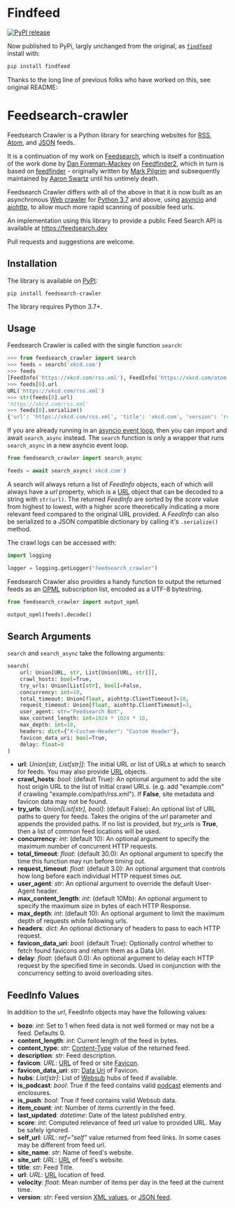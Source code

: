 # Findfeed

[![PyPI release](https://github.com/gperdrizet/feedsearch-crawler/actions/workflows/publish_pypi.yml/badge.svg)](https://github.com/gperdrizet/feedsearch-crawler/actions/workflows/publish_pypi.yml)

Now published to PyPi, largly unchanged from the original, as [`findfeed`](https://pypi.org/project/findfeed) install with:

```bash
pip install findfeed
```

Thanks to the long line of previous folks who have worked on this, see original README:

# Feedsearch-crawler

Feedsearch Crawler is a Python library for searching websites for [RSS](https://en.wikipedia.org/wiki/RSS), [Atom](https://en.wikipedia.org/wiki/Atom_(Web_standard)), and [JSON](https://jsonfeed.org/) feeds.

It is a continuation of my work on [Feedsearch](https://github.com/DBeath/feedsearch), which is itself a continuation of the work done by [Dan Foreman-Mackey](http://dfm.io/) on [Feedfinder2](https://github.com/dfm/feedfinder2), which in turn is based on [feedfinder](http://www.aaronsw.com/2002/feedfinder/) - originally written by [Mark Pilgrim](http://en.wikipedia.org/wiki/Mark_Pilgrim_(software_developer)) and subsequently maintained by
[Aaron Swartz](http://en.wikipedia.org/wiki/Aaron_Swartz) until his untimely death.

Feedsearch Crawler differs with all of the above in that it is now built as an asynchronous [Web crawler](https://en.wikipedia.org/wiki/Web_crawler) for [Python 3.7](https://www.python.org/downloads/release/python-370/) and above, using [asyncio](https://docs.python.org/3/library/asyncio.html) and [aiohttp](https://aiohttp.readthedocs.io/en/stable/), to allow much more rapid scanning of possible feed urls.

An implementation using this library to provide a public Feed Search API is available at https://feedsearch.dev

Pull requests and suggestions are welcome.

## Installation
The library is available on [PyPI](https://pypi.org/project/feedsearch-crawler/):

```
pip install feedsearch-crawler
```

The library requires Python 3.7+.

## Usage
Feedsearch Crawler is called with the single function ``search``:

``` python
>>> from feedsearch_crawler import search
>>> feeds = search('xkcd.com')
>>> feeds
[FeedInfo('https://xkcd.com/rss.xml'), FeedInfo('https://xkcd.com/atom.xml')]
>>> feeds[0].url
URL('https://xkcd.com/rss.xml')
>>> str(feeds[0].url)
'https://xkcd.com/rss.xml'
>>> feeds[0].serialize()
{'url': 'https://xkcd.com/rss.xml', 'title': 'xkcd.com', 'version': 'rss20', 'score': 24, 'hubs': [], 'description': 'xkcd.com: A webcomic of romance and math humor.', 'is_push': False, 'self_url': '', 'favicon': 'https://xkcd.com/s/919f27.ico', 'content_type': 'text/xml; charset=UTF-8', 'bozo': 0, 'site_url': 'https://xkcd.com/', 'site_name': 'xkcd: Chernobyl', 'favicon_data_uri': '', 'content_length': 2847}
```

If you are already running in an [asyncio event loop](https://docs.python.org/3/library/asyncio-eventloop.html), then you can import and await ``search_async`` instead. The ``search`` function is only a wrapper that runs ``search_async`` in a new asyncio event loop.

``` python
from feedsearch_crawler import search_async

feeds = await search_async('xkcd.com')
```

A search will always return a list of *FeedInfo* objects, each of which will always have a *url* property, which is a [URL](https://yarl.readthedocs.io/en/latest/api.html) object that can be decoded to a string with ``str(url)``.
The returned *FeedInfo* are sorted by the *score* value from highest to lowest, with a higher score theoretically indicating a more relevant feed compared to the original URL provided. A *FeedInfo* can also be serialized to a JSON compatible dictionary by calling it's ``.serialize()`` method.

The crawl logs can be accessed with:

``` python
import logging

logger = logging.getLogger("feedsearch_crawler")
```

Feedsearch Crawler also provides a handy function to output the returned feeds as an [OPML](https://en.wikipedia.org/wiki/OPML) subscription list, encoded as a UTF-8 bytestring. 

``` python
from feedsearch_crawler import output_opml

output_opml(feeds).decode()
```

## Search Arguments
``search`` and ``search_async`` take the following arguments:

``` python
search(
    url: Union[URL, str, List[Union[URL, str]]],
    crawl_hosts: bool=True,
    try_urls: Union[List[str], bool]=False,
    concurrency: int=10,
    total_timeout: Union[float, aiohttp.ClientTimeout]=10,
    request_timeout: Union[float, aiohttp.ClientTimeout]=3,
    user_agent: str="Feedsearch Bot",
    max_content_length: int=1024 * 1024 * 10,
    max_depth: int=10,
    headers: dict={"X-Custom-Header": "Custom Header"},
    favicon_data_uri: bool=True,
    delay: float=0
)
```

- **url**: *Union[str, List[str]]*: The initial URL or list of URLs at which to search for feeds. You may also provide [URL](https://yarl.readthedocs.io/en/latest/api.html) objects.
- **crawl_hosts**: *bool*: (default True): An optional argument to add the site host origin URL to the list of initial crawl URLs. (e.g. add "example.com" if crawling "example.com/path/rss.xml"). If **False**, site metadata and favicon data may not be found.
- **try_urls**: *Union[List[str], bool]*: (default False): An optional list of URL paths to query for feeds. Takes the origins of the *url* parameter and appends the provided paths. If no list is provided, but *try_urls* is **True**, then a list of common feed locations will be used.
- **concurrency**: *int*: (default 10): An optional argument to specify the maximum number of concurrent HTTP requests.
- **total_timeout**: *float*: (default 30.0): An optional argument to specify the time this function may run before timing out.
- **request_timeout**: *float*: (default 3.0): An optional argument that controls how long before each individual HTTP request times out.
- **user_agent**: *str*: An optional argument to override the default User-Agent header.
- **max_content_length**: *int*: (default 10Mb): An optional argument to specify the maximum size in bytes of each HTTP Response.
- **max_depth**: *int*: (default 10): An optional argument to limit the maximum depth of requests while following urls.
- **headers**: *dict*: An optional dictionary of headers to pass to each HTTP request.
- **favicon_data_uri**: *bool*: (default True): Optionally control whether to fetch found favicons and return them as a Data Uri.
- **delay**: *float*: (default 0.0): An optional argument to delay each HTTP request by the specified time in seconds. Used in conjunction with the concurrency setting to avoid overloading sites.

## FeedInfo Values
In addition to the *url*, FeedInfo objects may have the following values:

- **bozo**: *int*: Set to 1 when feed data is not well formed or may not be a feed. Defaults 0.
- **content_length**: *int*: Current length of the feed in bytes.
- **content_type**: *str*: [Content-Type](https://en.wikipedia.org/wiki/Media_type) value of the returned feed.
- **description**: *str*: Feed description.
- **favicon**: *URL*: [URL](https://yarl.readthedocs.io/en/latest/api.html) of feed or site [Favicon](https://en.wikipedia.org/wiki/Favicon).
- **favicon_data_uri**: *str*: [Data Uri](https://en.wikipedia.org/wiki/Data_URI_scheme) of Favicon.
- **hubs**: *List[str]*: List of [Websub](https://en.wikipedia.org/wiki/WebSub) hubs of feed if available.
- **is_podcast**: *bool*: True if the feed contains valid [podcast](https://en.wikipedia.org/wiki/Podcast) elements and enclosures.
- **is_push**: *bool*: True if feed contains valid Websub data.
- **item_count**: *int*: Number of items currently in the feed.
- **last_updated**: *datetime*: Date of the latest published entry.
- **score**: *int*: Computed relevance of feed url value to provided URL. May be safely ignored.
- **self_url**: *URL*: *ref="self"* value returned from feed links. In some cases may be different from feed url.
- **site_name**: *str*: Name of feed's website.
- **site_url**: *URL*: [URL](https://yarl.readthedocs.io/en/latest/api.html) of feed's website.
- **title**: *str*: Feed Title.
- **url**: *URL*: [URL](https://yarl.readthedocs.io/en/latest/api.html) location of feed.
- **velocity**: *float*: Mean number of items per day in the feed at the current time.
- **version**: *str*: Feed version [XML values](https://pythonhosted.org/feedparser/version-detection.html),
  or [JSON feed](https://jsonfeed.org/version/1).

